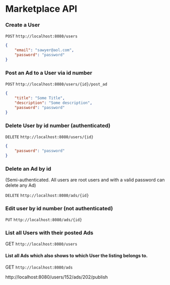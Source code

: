 # Marketplace API

### Create a User

`POST` `http://localhost:8080/users`
```JSON
{
    "email": "sawyer@aol.com",
    "password": "password"
}
```


### Post an Ad to a User via id number

`POST` `http://localhost:8080/users/{id}/post_ad`
```json
{
    "title": "Some Title",
    "description": "Some description",
    "password": "password"
}
```

### Delete User by id number (authenticated)

`DELETE` `http://localhost:8080/users/{id}`

```json
{
    "password": "password"
}
```

### Delete an Ad by id 
(Semi-authenticated. All users are root users and with a valid password can delete any Ad)

`DELETE` `http://localhost:8080/ads/{id}`


### Edit user by id number (not authenticated)

`PUT` `http://localhost:8080/ads/{id}`

### List all Users with their posted Ads

GET `http://localhost:8080/users`

#### List all Ads which also shows to which User the listing belongs to.

GET `http://localhost:8080/ads`


http://localhost:8080/users/152/ads/202/publish

